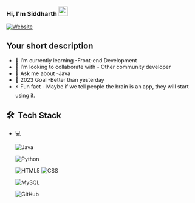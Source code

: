 ### Hi, I'm Siddharth <img src="https://media.giphy.com/media/hvRJCLFzcasrR4ia7z/giphy.gif" width="25px">
[![Website](https://img.shields.io/badge/Text-Text-green?style=flat-square)](https://google.com)

## Your short description
- 🌱 I’m currently learning -Front-end Development 
- 👯 I’m looking to collaborate with - Other community developer 
- 💬 Ask me about -Java
- 🥅 2023 Goal -Better than yesterday
- ⚡ Fun fact - Maybe if we tell people the brain is an app, they will start using it.





## 🛠 &nbsp;Tech Stack

- 💻 &nbsp;
 
  ![Java](https://img.shields.io/badge/-Java-333333?style=flat&logo=Java&logoColor=007396)
  
  ![Python](https://img.shields.io/badge/-Python-333333?style=flat&logo=python)
 
  ![HTML5](https://img.shields.io/badge/-HTML5-333333?style=flat&logo=HTML5)
  ![CSS](https://img.shields.io/badge/-CSS-333333?style=flat&logo=CSS3&logoColor=1572B6)
  
  ![MySQL](https://img.shields.io/badge/-MySQL-333333?style=flat&logo=mysql)
 
  ![GitHub](https://img.shields.io/badge/-GitHub-333333?style=flat&logo=github)












